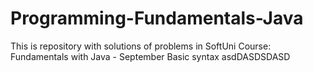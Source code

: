 # Programming-Fundamentals-Java
This is repository with solutions of problems in SoftUni Course: Fundamentals with Java - September
Basic syntax asdDASDSDASD